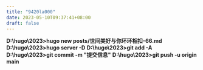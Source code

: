 ```yaml
---
title: "9420la000"
date: 2023-05-10T09:37:41+08:00
draft: false
---
```



**D:\hugo\2023>hugo new posts/世间美好与你环环相扣-66.md**
**D:\hugo\2023>hugo server -D**
**D:\hugo\2023>git add -A**
**D:\hugo\2023>git commit -m "提交信息"**
**D:\hugo\2023>git push -u origin main**
